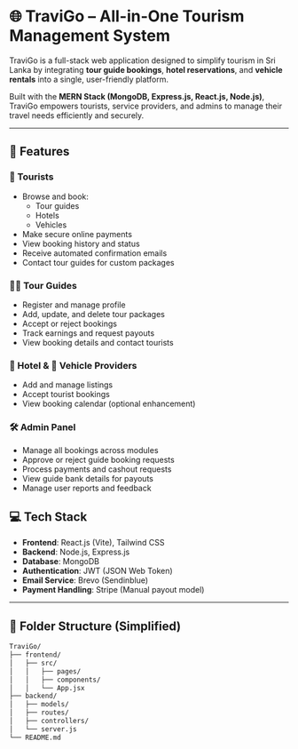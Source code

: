 # 🌐 TraviGo – All-in-One Tourism Management System

TraviGo is a full-stack web application designed to simplify tourism in Sri Lanka by integrating **tour guide bookings**, **hotel reservations**, and **vehicle rentals** into a single, user-friendly platform.

Built with the **MERN Stack (MongoDB, Express.js, React.js, Node.js)**, TraviGo empowers tourists, service providers, and admins to manage their travel needs efficiently and securely.

---

## 🚀 Features

### 🧳 Tourists
- Browse and book:
  - Tour guides
  - Hotels
  - Vehicles
- Make secure online payments
- View booking history and status
- Receive automated confirmation emails
- Contact tour guides for custom packages

### 👨‍💼 Tour Guides
- Register and manage profile
- Add, update, and delete tour packages
- Accept or reject bookings
- Track earnings and request payouts
- View booking details and contact tourists

### 🏨 Hotel & 🚗 Vehicle Providers 
- Add and manage listings
- Accept tourist bookings
- View booking calendar (optional enhancement)

### 🛠️ Admin Panel
- Manage all bookings across modules
- Approve or reject guide booking requests
- Process payments and cashout requests
- View guide bank details for payouts
- Manage user reports and feedback


## 💻 Tech Stack

- **Frontend**: React.js (Vite), Tailwind CSS
- **Backend**: Node.js, Express.js
- **Database**: MongoDB
- **Authentication**: JWT (JSON Web Token)
- **Email Service**: Brevo (Sendinblue)
- **Payment Handling**: Stripe (Manual payout model)

---

## 📂 Folder Structure (Simplified)

```bash
TraviGo/
├── frontend/
│   ├── src/
│   │   ├── pages/
│   │   ├── components/
│   │   └── App.jsx
├── backend/
│   ├── models/
│   ├── routes/
│   ├── controllers/
│   └── server.js
└── README.md
